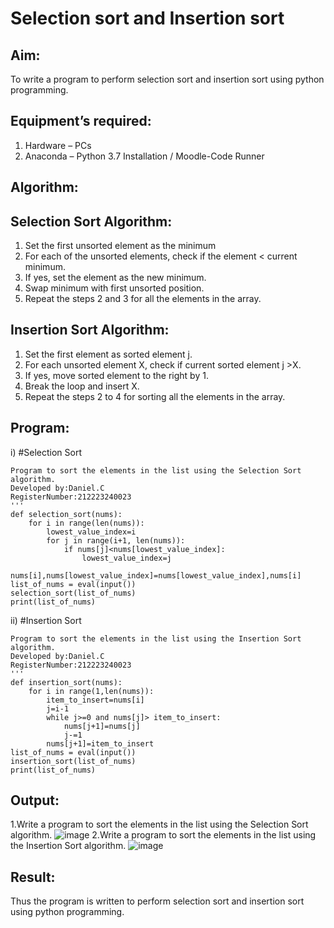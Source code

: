 # Selection sort and Insertion sort
## Aim:
To write a program to perform selection sort and insertion sort using python programming.
## Equipment’s required:
1.	Hardware – PCs
2.	Anaconda – Python 3.7 Installation / Moodle-Code Runner
## Algorithm:
## Selection Sort Algorithm:
1.	Set the first unsorted element as the minimum
2.	For each of the unsorted elements, check if the element < current minimum.
3.	If yes, set the element as the new minimum.
4.	Swap minimum with first unsorted position.
5.	Repeat the steps 2 and 3 for all the elements in the array.
## Insertion Sort Algorithm:
1.	Set the first element as sorted element j.
2.	For each unsorted element X, check if current sorted element j >X.
3.	If yes, move sorted element to the right by 1.
4.	Break the loop and insert X.
5.	Repeat the steps 2 to 4 for sorting all the elements in the array.
## Program:
i)	#Selection Sort
```
Program to sort the elements in the list using the Selection Sort algorithm.
Developed by:Daniel.C
RegisterNumber:212223240023 
'''
def selection_sort(nums):
    for i in range(len(nums)):
        lowest_value_index=i
        for j in range(i+1, len(nums)):
            if nums[j]<nums[lowest_value_index]:
                lowest_value_index=j
        nums[i],nums[lowest_value_index]=nums[lowest_value_index],nums[i]
list_of_nums = eval(input())
selection_sort(list_of_nums)
print(list_of_nums)

```
ii)	#Insertion Sort
```
Program to sort the elements in the list using the Insertion Sort algorithm.
Developed by:Daniel.C
RegisterNumber:212223240023 
'''
def insertion_sort(nums):
    for i in range(1,len(nums)):
        item_to_insert=nums[i]
        j=i-1 
        while j>=0 and nums[j]> item_to_insert:
            nums[j+1]=nums[j]
            j-=1
        nums[j+1]=item_to_insert
list_of_nums = eval(input())
insertion_sort(list_of_nums)
print(list_of_nums)

```

## Output:
1.Write a program to sort the elements in the list using the Selection Sort algorithm.
![image](https://github.com/Daniel-christal/Sorting-Algorithm/assets/145742847/421a2653-e512-4a0d-8059-64424d677970)
2.Write a program to sort the elements in the list using the Insertion Sort algorithm.
![image](https://github.com/Daniel-christal/Sorting-Algorithm/assets/145742847/f282fe5f-1cb0-4dcd-a3e8-f90a8fbf4614)

## Result:
Thus the program is written to perform selection sort and insertion sort using python programming.
